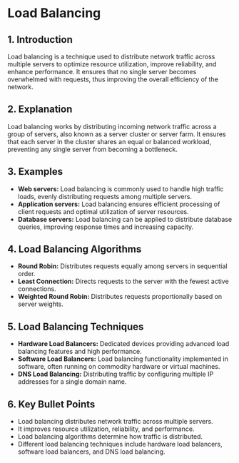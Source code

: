 # Load Balancing

## 1. Introduction
Load balancing is a technique used to distribute network traffic across multiple servers to optimize resource utilization, improve reliability, and enhance performance. It ensures that no single server becomes overwhelmed with requests, thus improving the overall efficiency of the network.

## 2. Explanation
Load balancing works by distributing incoming network traffic across a group of servers, also known as a server cluster or server farm. It ensures that each server in the cluster shares an equal or balanced workload, preventing any single server from becoming a bottleneck.

## 3. Examples
- **Web servers:** Load balancing is commonly used to handle high traffic loads, evenly distributing requests among multiple servers.
- **Application servers:** Load balancing ensures efficient processing of client requests and optimal utilization of server resources.
- **Database servers:** Load balancing can be applied to distribute database queries, improving response times and increasing capacity.

## 4. Load Balancing Algorithms
- **Round Robin:** Distributes requests equally among servers in sequential order.
- **Least Connection:** Directs requests to the server with the fewest active connections.
- **Weighted Round Robin:** Distributes requests proportionally based on server weights.

## 5. Load Balancing Techniques
- **Hardware Load Balancers:** Dedicated devices providing advanced load balancing features and high performance.
- **Software Load Balancers:** Load balancing functionality implemented in software, often running on commodity hardware or virtual machines.
- **DNS Load Balancing:** Distributing traffic by configuring multiple IP addresses for a single domain name.

## 6. Key Bullet Points
- Load balancing distributes network traffic across multiple servers.
- It improves resource utilization, reliability, and performance.
- Load balancing algorithms determine how traffic is distributed.
- Different load balancing techniques include hardware load balancers, software load balancers, and DNS load balancing.
